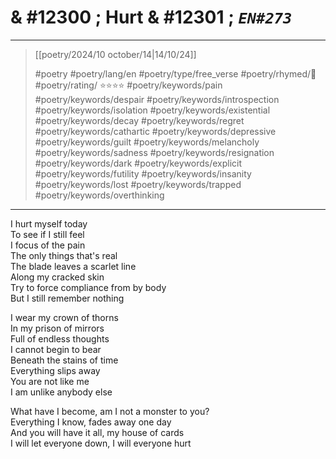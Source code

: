 # & #12300 ; Hurt & #12301 ; *`EN#273`*

---

> [[poetry/2024/10 october/14|14/10/24]]
> 
> #poetry 
> #poetry/lang/en 
> #poetry/type/free_verse 
> #poetry/rhymed/🔴 
> #poetry/rating/ ⭐⭐⭐⭐ 
> #poetry/keywords/pain #poetry/keywords/despair #poetry/keywords/introspection #poetry/keywords/isolation #poetry/keywords/existential #poetry/keywords/decay #poetry/keywords/regret #poetry/keywords/cathartic #poetry/keywords/depressive #poetry/keywords/guilt #poetry/keywords/melancholy #poetry/keywords/sadness #poetry/keywords/resignation #poetry/keywords/dark #poetry/keywords/explicit #poetry/keywords/futility #poetry/keywords/insanity #poetry/keywords/lost #poetry/keywords/trapped #poetry/keywords/overthinking 

---

I hurt myself today  
To see if I still feel  
I focus of the pain  
The only things that's real  
The blade leaves a scarlet line  
Along my cracked skin  
Try to force compliance from by body  
But I still remember nothing  
  
I wear my crown of thorns  
In my prison of mirrors  
Full of endless thoughts  
I cannot begin to bear  
Beneath the stains of time  
Everything slips away  
You are not like me  
I am unlike anybody else  
  
What have I become, am I not a monster to you?  
Everything I know, fades away one day  
And you will have it all, my house of cards  
I will let everyone down, I will everyone hurt
